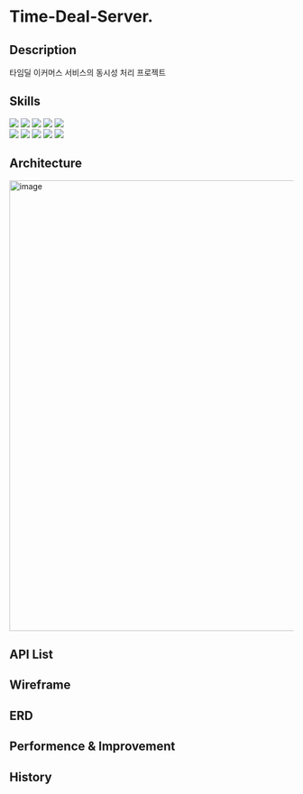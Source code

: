 # Time-Deal-Server.  

## Description   
타임딜 이커머스 서비스의 동시성 처리 프로젝트   

## Skills
<div align=left>
<img src="https://img.shields.io/badge/Oracle open jdk 11-007396?style=for-the-badge&logo=java&logoColor=white">
<img src="https://img.shields.io/badge/springboot 2.7.0-6DB33F?style=for-the-badge&logo=springboot&logoColor=white">
<img src="https://img.shields.io/badge/spring data jpa-6DB33F?style=for-the-badge&logo=spring&logoColor=white">
<img src="https://img.shields.io/badge/gradle -02303A?style=for-the-badge&logo=gradle&logoColor=white">
<img src="https://img.shields.io/badge/junit5-25A162?style=for-the-badge&logo=junit5&logoColor=white">

<br>
<img src="https://img.shields.io/badge/mysql 8.0-4479A1?style=for-the-badge&logo=mysql&logoColor=white">
<img src="https://img.shields.io/badge/nginx-009639?style=for-the-badge&logo=nginx&logoColor=white">
<img src="https://img.shields.io/badge/github actions-2088FF?style=for-the-badge&logo=githubactions&logoColor=white">
<img src="https://img.shields.io/badge/sonar cloud-F3702A?style=for-the-badge&logo=sonarcloud&logoColor=white">
<img src="https://img.shields.io/badge/naver cloud-03C75A?style=for-the-badge&logo=naver&logoColor=white">



## Architecture

<img width="800" alt="image" src="https://user-images.githubusercontent.com/57293011/224645406-e9cc4903-bba2-452e-b8e6-007d92d5cc54.png">

## API List
## Wireframe
## ERD
## Performence & Improvement
## History
